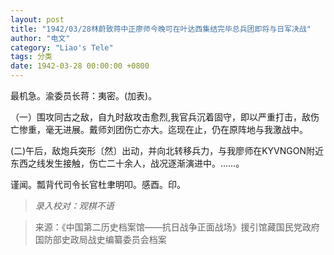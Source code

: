 ```yaml
---
layout: post
title: "1942/03/28林蔚致蒋中正廖师今晚可在叶达西集结完毕总兵团即将与日军决战"
author: "电文"
category: "Liao's Tele"
tags: 分类
date: 1942-03-28 00:00:00 +0800
---
```

最机急。渝委员长蒋：夷密。(加表)。

（一）围攻同古之敌，自九时敌攻击愈烈,我官兵沉着固守，即以严重打击，敌伤亡惨重，毫无进展。戴师刘团伤亡亦大。迄现在止，仍在原阵地与我激战中。

(二)午后，敌炮兵突形〔然〕出动，并向北转移兵力，与我廖师在KYVNGON附近东西之线发生接触，伤亡二十余人，战况逐渐演进中。……。





谨闻。瓢背代司令长官杜聿明叩。感酉。印。


>*录入校对：观棋不语*

> 来源：《中国第二历史档案馆——抗日战争正面战场》援引馆藏国民党政府国防部史政局战史编纂委员会档案